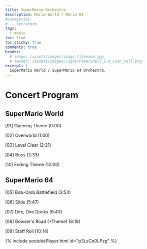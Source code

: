 ```yaml
---
title: SuperMario Orchestra
description: Mario World / Mario 64
#categories:
#  - terraform
tags:
  - music
toc: true
toc_sticky: true
comments: true
header:
  # image: /assets/images/image-filename.jpg
  # teaser: /assets/images/logos/PowerShell_5.0_icon_tall.png
excerpt: |
  SuperMario World / SuperMario 64 Orchestra.
---
```


# Concert Program

## SuperMario World

[01] Opening Theme (0:00)

[02] Overworld (1:00)

[03] Level Clear (2:21)

[04] Boss (2:33)

[10] Ending Theme (12:00)

## SuperMario 64

[05] Bob-Omb Battlefield (3:54)

[06] Slide (5:47)

[07] Dire, Dire Docks (6:43)

[08] Bowser's Road (+Theme) (8:18)

[09] Staff Roll (10:14)

{% include youtubePlayer.html id="p3LsCo0LPzg" %}
